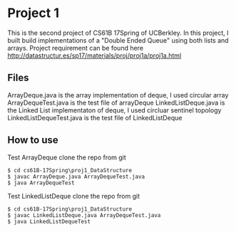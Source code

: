 Project 1
========

This is the second project of CS61B 17Spring of UCBerkley. In this project, I built build implementations of a "Double Ended Queue" using both lists and arrays. Project requirement can be found here http://datastructur.es/sp17/materials/proj/proj1a/proj1a.html

## Files
ArrayDeque.java is the array implementation of deque, I used circular array
ArrayDequeTest.java is the test file of arrayDeque
LinkedListDeque.java is the Linked List implementaton of deque, I used circluar sentinel topology
LinkedListDequeTest.java is the test file of LinkedListDeque


## How to use
Test ArrayDeque
clone the repo from git
```console
$ cd cs61B-17Spring\proj1_DataStructure
$ javac ArrayDeque.java ArrayDequeTest.java
$ java ArrayDequeTest
```

Test LinkedListDeque
clone the repo from git
```console
$ cd cs61B-17Spring\proj1_DataStructure
$ javac LinkedListDeque.java ArrayDequeTest.java
$ java LinkedListDequeTest
```